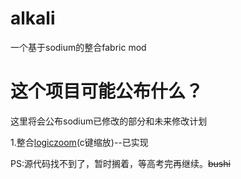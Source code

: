 # alkali
一个基于sodium的整合fabric mod

# 这个项目可能公布什么？
这里将会公布sodium已修改的部分和未来修改计划

1.整合[logiczoom](https://github.com/LogicalGeekBoy/logical_zoom)(c键缩放)--已实现

PS:源代码找不到了，暂时搁着，等高考完再继续。~~bushi~~
